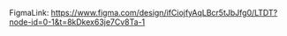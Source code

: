 FigmaLink: https://www.figma.com/design/ifCiojfyAqLBcr5tJbJfg0/LTDT?node-id=0-1&t=8kDkex63je7Cv8Ta-1
